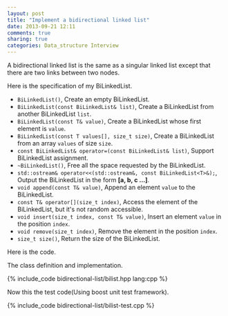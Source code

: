 ```yaml
---
layout: post
title: "Implement a bidirectional linked list"
date: 2013-09-21 12:11
comments: true
sharing: true
categories: Data_structure Interview
---
```


A bidirectional linked list is the same as a singular linked list except that
there are two links between two nodes.

Here is the specification of my BiLinkedList.

* ``BiLinkedList()``, Create an empty BiLinkedList.
* ``BiLinkedList(const BiLinkedList& list)``, Create a BiLinkedList from another
BiLinkedList ``list``.
* ``BiLinkedList(const T& value)``, Create a BiLinkedList whose first element
is ``value``.
* ``BiLinkedList(const T values[], size_t size)``, Create a BiLinkedList from
an array ``values`` of size ``size``.
* ``const BiLinkedList& operator=(const BiLinkedList& list)``, Support
BiLinkedList assignment.
* ``~BiLinkedList()``, Free all the space requested by the BiLinkedList.
* ``std::ostream& operator<<(std::ostream&, const BiLinkedList<T>&);``,
Output the BiLinkedList in the form **[a, b, c ...]**.
* ``void append(const T& value)``, Append an element ``value`` to the
BiLinkedList.
* ``const T& operator[](size_t index)``, Access the element of the BiLinkedList,
but it's not random accessible.
* ``void insert(size_t index, const T& value)``, Insert an element ``value``
in the position ``index``.
* ``void remove(size_t index)``, Remove the element in the position ``index``.
* ``size_t size()``, Return the size of the BiLinkedList.

Here is the code.

The class definition and implementation.

{% include_code bidirectional-list/bilist.hpp lang:cpp %}

Now this the test code(Using boost unit test framework).

{% include_code bidirectional-list/bilist-test.cpp %}
